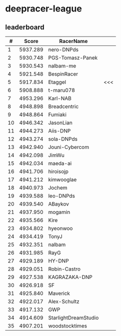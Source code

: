 # deepracer-league

## leaderboard

<!-- leaderboard -->
| # | Score | RacerName |   |
| - | ----- | --------- | - |
| 1 | 5937.289 | nero-DNPds | |
| 2 | 5930.748 | PGS-Tomasz-Panek | |
| 3 | 5930.543 | nalbam-me | |
| 4 | 5921.548 | BespinRacer | |
| 5 | 5917.834 | Etaggel | <<< |
| 6 | 5908.888 | t-maru078 | |
| 7 | 4953.296 | Karl-NAB | |
| 8 | 4948.898 | Breadcentric | |
| 9 | 4948.864 | Fumiaki | |
| 10 | 4946.342 | JasonLian | |
| 11 | 4944.273 | Aiis-DNP | |
| 12 | 4943.274 | sola-DNPds | |
| 13 | 4942.940 | Jouni-Cybercom | |
| 14 | 4942.098 | JimWu | |
| 15 | 4942.034 | maeda-ai | |
| 16 | 4941.706 | hiroisojp | |
| 17 | 4941.212 | kimwooglae | |
| 18 | 4940.973 | Jochem | |
| 19 | 4939.588 | leo-DNPds | |
| 20 | 4939.540 | ABaykov | |
| 21 | 4937.950 | mogamin | |
| 22 | 4935.566 | Kire | |
| 23 | 4934.802 | hyeonwoo | |
| 24 | 4934.419 | TonyJ | |
| 25 | 4932.351 | nalbam | |
| 26 | 4931.985 | RayG | |
| 27 | 4929.189 | HY-DNP | |
| 28 | 4929.051 | Robin-Castro | |
| 29 | 4927.538 | KAGRAZAKA-DNP | |
| 30 | 4926.918 | SF | |
| 31 | 4925.840 | Maverick | |
| 32 | 4922.017 | Alex-Schultz | |
| 33 | 4917.132 | GWP | |
| 34 | 4914.609 | StarlightDreamStudio | |
| 35 | 4907.201 | woodstocktimes | |
